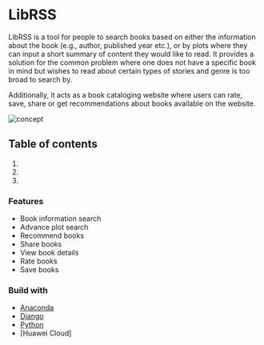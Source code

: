 # LibRSS
LibRSS is a tool for people to search books based on either the information about the book (e.g., author, published year etc.), or by plots where they can input a short summary of content they would like to read. It provides a solution for the common problem where one does not have a specific book in mind but wishes to read about certain types of stories and genre is too broad to search by. 

Additionally, it acts as a book cataloging website where users can rate, save, share or get recommendations about books available on the website.

![concept](homepage.jpg)

## Table of contents
1.
2.
3.

### Features
- Book information search
- Advance plot search
- Recommend books
- Share books
- View book details
- Rate books
- Save books

### Build with
- [Anaconda](https://www.anaconda.com/)
- [Django](https://www.djangoproject.com/)
- [Python](https://www.python.org/)
- [Huawei Cloud]
